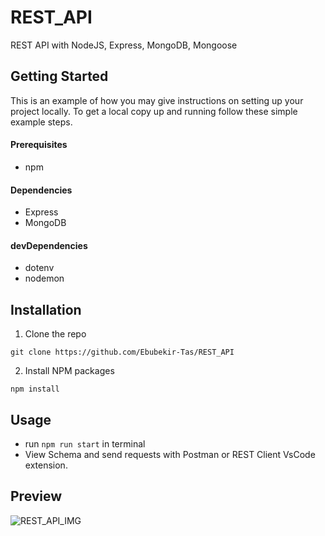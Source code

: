 # REST_API
REST API with NodeJS, Express, MongoDB, Mongoose

## Getting Started

This is an example of how you may give instructions on setting up your project locally. To get a local copy up and running follow these simple example steps.

#### Prerequisites

 * npm
 
#### Dependencies
 
 * Express
 * MongoDB
 
#### devDependencies

  * dotenv
  * nodemon
  
 ## Installation
 
 1. Clone the repo

 `git clone https://github.com/Ebubekir-Tas/REST_API`
 
 2. Install NPM packages
 
 `npm install`
 
 ## Usage
 
 * run `npm run start` in terminal
 * View Schema and send requests with Postman or REST Client VsCode extension.

## Preview

![REST_API_IMG](https://user-images.githubusercontent.com/65694925/113342128-17953380-92fc-11eb-8aff-56bf5c3ea4b7.png)

